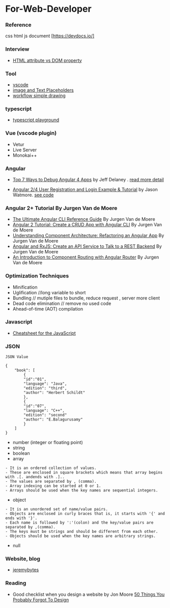# For-Web-Developer

### Reference
css html js document [https://devdocs.io/]

### Interview
- [HTML attribute vs DOM property](http://csharp-video-tutorials.blogspot.com/2017/06/html-attribute-vs-dom-property.html)
 




### Tool
- [vscode](https://code.visualstudio.com)
- [image and Text Placeholders](http://lorempixel.com/)
- [workflow simple drawing](https://www.draw.io)

###  typescript
- [typescript playground](https://www.typescriptlang.org/play/index.html)

###  Vue (vscode plugin)
- Vetur
- Live Server
- Monokai++

### Angular

- [Top 7 Ways to Debug Angular 4 Apps](https://www.youtube.com/watch?v=gxixM90vo9Y) by Jeff Delaney . [read more detail](https://angularfirebase.com/lessons/methods-for-debugging-an-angular-application/) 

- [Angular 2/4 User Registration and Login Example & Tutorial](http://jasonwatmore.com/post/2016/09/29/angular-2-user-registration-and-login-example-tutorial) by Jason Watmore. [ see code ](https://github.com/cornflourblue/angular2-jwt-authentication-example)

### Angular 2+ Tutorial By Jurgen Van de Moere
- [The Ultimate Angular CLI Reference Guide](https://www.sitepoint.com/ultimate-angular-cli-reference/) By Jurgen Van de Moere
- [Angular 2 Tutorial: Create a CRUD App with Angular CLI](https://www.sitepoint.com/angular-2-tutorial/) By Jurgen Van de Moere
- [Understanding Component Architecture: Refactoring an Angular App](https://www.sitepoint.com/understanding-component-architecture-angular/) By Jurgen Van de Moere
- [Angular and RxJS: Create an API Service to Talk to a REST Backend](https://www.sitepoint.com/angular-rxjs-create-api-service-rest-backend/) By Jurgen Van de Moere
- [An Introduction to Component Routing with Angular Router](https://www.sitepoint.com/component-routing-angular-router/) By Jurgen Van de Moere

### Optimization Techniques
- Minification
- Uglification //long variable to short
- Bundling // mutiple files to bundle, reduce request , server more client
- Dead code elimination // remove no used code
- Ahead-of-time (AOT) compilation

### Javascript
- [Cheatsheet for the JavaScript ](https://github.com/mbeaudru/modern-js-cheatsheet)

### JSON
`JSON Value`
```
{
	"book": [
		{
		"id":"01",
		"language": "Java",
		"edition": "third",
		"author": "Herbert Schildt"
		},
		{
		"id":"07",
		"language": "C++",
		"edition": "second"
		"author": "E.Balagurusamy"
		}
	]
}

```
- number (integer or floating point)
- string
- boolean
- array
```
- It is an ordered collection of values.
- These are enclosed in square brackets which means that array begins with .[. andends with .]..
- The values are separated by , (comma).
- Array indexing can be started at 0 or 1.
- Arrays should be used when the key names are sequential integers.

```

- object
```
- It is an unordered set of name/value pairs.
- Objects are enclosed in curly braces that is, it starts with '{' and ends with '}'.
- Each name is followed by ':'(colon) and the key/value pairs are separated by ,(comma).
- The keys must be strings and should be different from each other.
- Objects should be used when the key names are arbitrary strings.
```
- null

### Website, blog
- [jeremybytes](http://www.jeremybytes.com/)

### Reading
- Good checklist when you design a website by Jon Moore [50 Things You Probably Forgot To Design](https://medium.com/ux-power-tools/50-things-you-probably-forgot-to-design-7a288b0ef914)


